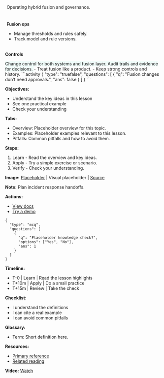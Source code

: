 <card class="mb-8">

<div style="padding:5px; border-radius:12px; max-width:800px; margin:auto; text-align:justify;">

Operating hybrid fusion and governance.

</div>

</card>

<card class="mb-8">

<div style="padding:5px; border-radius:12px; max-width:800px; margin:auto; text-align:justify;">

**Fusion ops**

- Manage thresholds and rules safely.
- Track model and rule versions.

</div>

</card>

<card style="background:#F0FDFA;">

**Controls**

<accordion title="Approvals" open="false">
Change control for both systems and fusion layer.
</accordion>

<accordion title="Audit" open="false">
Audit trails and evidence for decisions.
</accordion>

</card>

<key-points>
- Treat fusion like a product.
- Keep strong controls and history.
</key-points>

<accordion title="Activity — true/false" open="true" class="mb-8">
```activity
{
  "type": "truefalse",
  "questions": [
    { "q": "Fusion changes don’t need approvals.", "ans": false }
  ]
}
```
</accordion>

**Objectives:**

- Understand the key ideas in this lesson
- See one practical example
- Check your understanding

**Tabs:**

- Overview: Placeholder overview for this topic.
- Examples: Placeholder examples relevant to this lesson.
- Pitfalls: Common pitfalls and how to avoid them.

**Steps:**

1. Learn - Read the overview and key ideas.
2. Apply - Try a simple exercise or scenario.
3. Verify - Check your understanding.

**Image:** [Placeholder](https://via.placeholder.com/960x400)
| Visual placeholder
| [Source](https://via.placeholder.com)

**Note:** Plan incident response handoffs.

**Actions:**

- [View docs](https://example.com/docs)
- [Try a demo](https://example.com/demo)

```activity
{
  "type": "mcq",
  "questions": [
    {
      "q": "Placeholder knowledge check?",
      "options": ["Yes", "No"],
      "ans": 1
    }
  ]
}
```

**Timeline:**

- T-0 | Learn | Read the lesson highlights
- T+10m | Apply | Do a small practice
- T+15m | Review | Take the check

**Checklist:**

- I understand the definitions
- I can cite a real example
- I can avoid common pitfalls

**Glossary:**

- Term: Short definition here.

**Resources:**

- [Primary reference](https://example.com/reference)
- [Related reading](https://example.com/related)

**Video:** [Watch](https://www.youtube.com/embed/VIDEO_ID)
